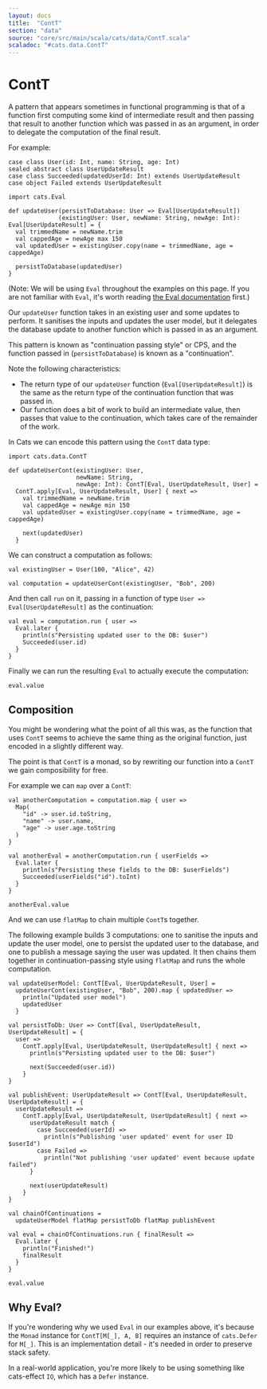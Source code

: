 ```yaml
---
layout: docs
title:  "ContT"
section: "data"
source: "core/src/main/scala/cats/data/ContT.scala"
scaladoc: "#cats.data.ContT"
---
```

# ContT

A pattern that appears sometimes in functional programming is that of a function
first computing some kind of intermediate result and then passing that result to
another function which was passed in as an argument, in order to delegate the
computation of the final result.

For example:

```tut:silent
case class User(id: Int, name: String, age: Int)
sealed abstract class UserUpdateResult
case class Succeeded(updatedUserId: Int) extends UserUpdateResult
case object Failed extends UserUpdateResult
```

```tut:book
import cats.Eval

def updateUser(persistToDatabase: User => Eval[UserUpdateResult])
              (existingUser: User, newName: String, newAge: Int): Eval[UserUpdateResult] = {
  val trimmedName = newName.trim
  val cappedAge = newAge max 150
  val updatedUser = existingUser.copy(name = trimmedName, age = cappedAge)

  persistToDatabase(updatedUser)
}
```

(Note: We will be using `Eval` throughout the examples on this page. If you are not
familiar with `Eval`, it's worth reading [the Eval documentation](eval.html) first.)

Our `updateUser` function takes in an existing user and some updates to perform.
It sanitises the inputs and updates the user model, but it delegates the
database update to another function which is passed in as an argument.

This pattern is known as "continuation passing style" or CPS, and the function
passed in (`persistToDatabase`) is known as a "continuation".

Note the following characteristics:

* The return type of our `updateUser` function (`Eval[UserUpdateResult]`) is the
    same as the return type of the continuation function that was passed in.
* Our function does a bit of work to build an intermediate value, then passes
    that value to the continuation, which takes care of the remainder of the
    work.

In Cats we can encode this pattern using the `ContT` data type:

```tut:book
import cats.data.ContT

def updateUserCont(existingUser: User,
                   newName: String,
                   newAge: Int): ContT[Eval, UserUpdateResult, User] =
  ContT.apply[Eval, UserUpdateResult, User] { next =>
    val trimmedName = newName.trim
    val cappedAge = newAge min 150
    val updatedUser = existingUser.copy(name = trimmedName, age = cappedAge)

    next(updatedUser)
  }
```

We can construct a computation as follows:

```tut:book
val existingUser = User(100, "Alice", 42)

val computation = updateUserCont(existingUser, "Bob", 200)
```

And then call `run` on it, passing in a function of type `User =>
Eval[UserUpdateResult]` as the continuation:

```tut:book
val eval = computation.run { user =>
  Eval.later {
    println(s"Persisting updated user to the DB: $user")
    Succeeded(user.id)
  }
}
```

Finally we can run the resulting `Eval` to actually execute the computation:

```tut:book
eval.value
```

## Composition

You might be wondering what the point of all this was, as the function that uses
`ContT` seems to achieve the same thing as the original function, just encoded
in a slightly different way.

The point is that `ContT` is a monad, so by rewriting our function into a
`ContT` we gain composibility for free.

For example we can `map` over a `ContT`:

```tut:book
val anotherComputation = computation.map { user =>
  Map(
    "id" -> user.id.toString,
    "name" -> user.name,
    "age" -> user.age.toString
  )
}

val anotherEval = anotherComputation.run { userFields =>
  Eval.later {
    println(s"Persisting these fields to the DB: $userFields")
    Succeeded(userFields("id").toInt)
  }
}

anotherEval.value
```

And we can use `flatMap` to chain multiple `ContT`s together.

The following example builds 3 computations: one to sanitise the inputs and
update the user model, one to persist the updated user to the database, and one
to publish a message saying the user was updated. It then chains them together
in continuation-passing style using `flatMap` and runs the whole computation.

```tut:book
val updateUserModel: ContT[Eval, UserUpdateResult, User] =
  updateUserCont(existingUser, "Bob", 200).map { updatedUser =>
    println("Updated user model")
    updatedUser
  }

val persistToDb: User => ContT[Eval, UserUpdateResult, UserUpdateResult] = {
  user =>
    ContT.apply[Eval, UserUpdateResult, UserUpdateResult] { next =>
      println(s"Persisting updated user to the DB: $user")

      next(Succeeded(user.id))
    }
}

val publishEvent: UserUpdateResult => ContT[Eval, UserUpdateResult, UserUpdateResult] = {
  userUpdateResult =>
    ContT.apply[Eval, UserUpdateResult, UserUpdateResult] { next =>
      userUpdateResult match {
        case Succeeded(userId) =>
          println(s"Publishing 'user updated' event for user ID $userId")
        case Failed =>
          println("Not publishing 'user updated' event because update failed")
      }

      next(userUpdateResult)
    }
}

val chainOfContinuations =
  updateUserModel flatMap persistToDb flatMap publishEvent

val eval = chainOfContinuations.run { finalResult =>
  Eval.later {
    println("Finished!")
    finalResult
  }
}

eval.value
```

## Why Eval?

If you're wondering why we used `Eval` in our examples above, it's because the
`Monad` instance for `ContT[M[_], A, B]` requires an instance of `cats.Defer`
for `M[_]`. This is an implementation detail - it's needed in order to preserve
stack safety.

In a real-world application, you're more likely to be using something like
cats-effect `IO`, which has a `Defer` instance.
